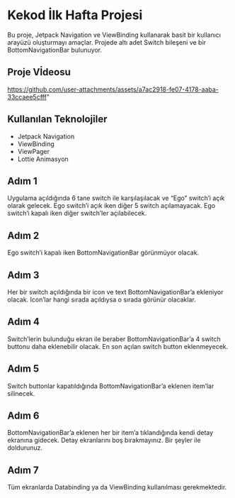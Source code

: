 # Kekod İlk Hafta Projesi

Bu proje, Jetpack Navigation ve ViewBinding kullanarak basit bir kullanıcı arayüzü oluşturmayı amaçlar. Projede altı adet Switch bileşeni ve bir BottomNavigationBar bulunuyor.

## Proje Vİdeosu
https://github.com/user-attachments/assets/a7ac2918-fe07-4178-aaba-33ccaee5cfff"

## Kullanılan Teknolojiler

- Jetpack Navigation
- ViewBinding
- ViewPager
- Lottie Animasyon

## Adım 1
Uygulama açıldığında 6 tane switch ile karşılaşılacak ve “Ego” switch’i açık olarak gelecek. Ego switch’i açık iken diğer 5 switch açılamayacak. Ego switch’i kapalı iken diğer switch’ler açılabilecek.
## Adım 2
Ego switch’i kapalı iken BottomNavigationBar görünmüyor olacak.
## Adım 3
Her bir switch açıldığında bir icon ve text BottomNavigationBar’a ekleniyor olacak. Icon’lar hangi sırada açıldıysa o sırada görünür olacaklar.
## Adım 4
Switch’lerin bulunduğu ekran ile beraber BottomNavigationBar’a 4 switch buttonu daha eklenebilir olacak. En son açılan switch button eklenmeyecek.
## Adım 5
Switch buttonlar kapatıldığında BottomNavigationBar’a eklenen item’lar silinecek.
## Adım 6
BottomNavigationBar’a eklenen her bir item’a tıklandığında kendi detay ekranına gidecek. Detay ekranlarını boş bırakmayınız. Bir şeyler ile doldurunuz.
## Adım 7
Tüm ekranlarda Databinding ya da ViewBinding kullanılması gerekmektedir.
